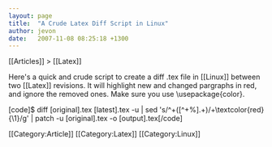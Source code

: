 ```yaml
---
layout: page
title:  "A Crude Latex Diff Script in Linux"
author: jevon
date:   2007-11-08 08:25:18 +1300
---
```


[[Articles]] > [[Latex]]

Here's a quick and crude script to create a diff .tex file in [[Linux]] between two [[Latex]] revisions. It will highlight new and changed pargraphs in red, and ignore the removed ones. Make sure you use \usepackage{color}.

[code]$ diff [original].tex [latest].tex -u | 
sed 's/^+\([^+%\].\+\)/+\\textcolor{red}{\1}/g' | 
patch -u [original].tex -o [output].tex[/code]

[[Category:Article]]
[[Category:Latex]]
[[Category:Linux]]